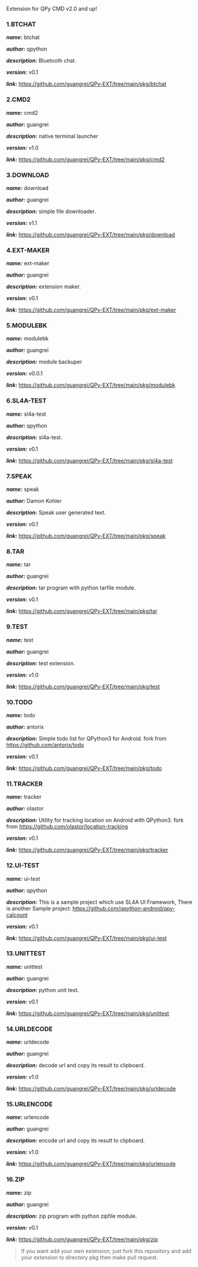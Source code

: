 Extension for QPy CMD v2.0 and up!


### 1.BTCHAT

***name:*** btchat

***author:*** qpython

***description:*** Bluetooth chat.

***version:*** v0.1


***link:*** https://github.com/guangrei/QPy-EXT/tree/main/pkg/btchat

### 2.CMD2

***name:*** cmd2

***author:*** guangrei

***description:*** native terminal launcher

***version:*** v1.0


***link:*** https://github.com/guangrei/QPy-EXT/tree/main/pkg/cmd2

### 3.DOWNLOAD

***name:*** download

***author:*** guangrei

***description:*** simple file downloader.

***version:*** v1.1


***link:*** https://github.com/guangrei/QPy-EXT/tree/main/pkg/download

### 4.EXT-MAKER

***name:*** ext-maker

***author:*** guangrei

***description:*** extension maker.

***version:*** v0.1


***link:*** https://github.com/guangrei/QPy-EXT/tree/main/pkg/ext-maker

### 5.MODULEBK

***name:*** modulebk

***author:*** guangrei

***description:*** module backuper

***version:*** v0.0.1


***link:*** https://github.com/guangrei/QPy-EXT/tree/main/pkg/modulebk

### 6.SL4A-TEST

***name:*** sl4a-test

***author:*** qpython

***description:*** sl4a-test.

***version:*** v0.1


***link:*** https://github.com/guangrei/QPy-EXT/tree/main/pkg/sl4a-test

### 7.SPEAK

***name:*** speak

***author:*** Damon Kohler

***description:*** Speak user generated text.

***version:*** v0.1


***link:*** https://github.com/guangrei/QPy-EXT/tree/main/pkg/speak

### 8.TAR

***name:*** tar

***author:*** guangrei

***description:*** tar program with python tarfile module.

***version:*** v0.1


***link:*** https://github.com/guangrei/QPy-EXT/tree/main/pkg/tar

### 9.TEST

***name:*** test

***author:*** guangrei

***description:*** test extension.

***version:*** v1.0


***link:*** https://github.com/guangrei/QPy-EXT/tree/main/pkg/test

### 10.TODO

***name:*** todo

***author:*** antorix

***description:*** Simple todo list for QPython3 for Android. fork from https://github.com/antorix/todo

***version:*** v0.1


***link:*** https://github.com/guangrei/QPy-EXT/tree/main/pkg/todo

### 11.TRACKER

***name:*** tracker

***author:*** olastor

***description:*** Utility for tracking location on Android with QPython3. fork from https://github.com/olastor/location-tracking

***version:*** v0.1


***link:*** https://github.com/guangrei/QPy-EXT/tree/main/pkg/tracker

### 12.UI-TEST

***name:*** ui-test

***author:*** qpython

***description:*** This is a sample project which use SL4A UI Framework, There is another Sample project: https://github.com/qpython-android/qpy-calcount

***version:*** v0.1


***link:*** https://github.com/guangrei/QPy-EXT/tree/main/pkg/ui-test

### 13.UNITTEST

***name:*** unittest

***author:*** guangrei

***description:*** python unit test.

***version:*** v0.1


***link:*** https://github.com/guangrei/QPy-EXT/tree/main/pkg/unittest

### 14.URLDECODE

***name:*** urldecode

***author:*** guangrei

***description:*** decode url and copy its result to clipboard.

***version:*** v1.0


***link:*** https://github.com/guangrei/QPy-EXT/tree/main/pkg/urldecode

### 15.URLENCODE

***name:*** urlencode

***author:*** guangrei

***description:*** encode url and copy its result to clipboard.

***version:*** v1.0


***link:*** https://github.com/guangrei/QPy-EXT/tree/main/pkg/urlencode

### 16.ZIP

***name:*** zip

***author:*** guangrei

***description:*** zip program with python zipfile module.

***version:*** v0.1


***link:*** https://github.com/guangrei/QPy-EXT/tree/main/pkg/zip

> If you want add your own extension, just fork this repository and add your extension to directory pkg then make pull request.